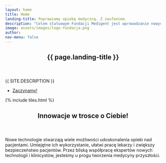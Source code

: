```yaml
---
layout: home
title: Home
landing-title: Poprawiamy opiekę medyczną. Z zaufaniem.
description: "Celem statuowym Fundacji Medigent jest wprowadzanie nowych technologii w medycynie i poprawa opieki zdrowotnej przez innowacje."
image: assets/images/logo-fundacja.png
author:
nav-menu: false
---
```


<!-- Banner -->
<section id="banner" class="major">
	<div class="inner">
		<header class="major">
			<h1>{{ page.landing-title }}</h1>
		</header>
		<div class="content">
			<p style="text-transform: uppercase;">{{ site.description }}</p>
			<ul class="actions">
				<li><a href="#one" class="button next scrolly">Zaczynamy!</a></li>
			</ul>
		</div>
	</div>
</section>

<!-- Main -->
<div id="main">

<!-- One -->
{% include tiles.html %}

<!-- Two -->
<section id="two">
	<div class="inner">
		<header class="major">
			<h2>Innowacje w trosce o Ciebie!</h2>
		</header>
		<p>Nowe technologie stwarzają wiele możliwości udoskonalenia opieki nad pacjentami.
		Umiejętne ich wykorzystanie, ułatwi pracę lekarzy i zwiększy bezpieczeństwo pacjentów.
		Przez bliską współpracę ekspertów nowych technologii i klinicystów, jesteśmy u progu tworzenia medycyny przyszłości. </p>
		<ul class="actions">
		<!-- Landing disabled. Reenable when ready.
			<li><a href="landing.html" class="button next">Get Started</a></li>
		-->
		</ul>
	</div>
</section>

</div>
